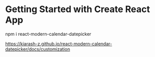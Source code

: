 # Getting Started with Create React App

npm i react-modern-calendar-datepicker 

https://kiarash-z.github.io/react-modern-calendar-datepicker/docs/customization
